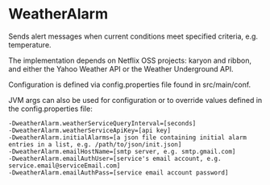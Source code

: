 WeatherAlarm
============

Sends alert messages when current conditions meet specified criteria, e.g. temperature.

The implementation depends on Netflix OSS projects: karyon and ribbon, and either the Yahoo Weather API or
the Weather Underground API.

Configuration is defined via config.properties file found in src/main/conf.

JVM args can also be used for configuration or to override values defined in the config.properties file:

```
-DweatherAlarm.weatherServiceQueryInterval=[seconds]
-DweatherAlarm.weatherServiceApiKey=[api key]
-DweatherAlarm.initialAlarms=[a json file containing initial alarm entries in a list, e.g. /path/to/json/init.json]
-DweatherAlarm.emailHostName=[smtp server, e.g. smtp.gmail.com]
-DweatherAlarm.emailAuthUser=[service's email account, e.g. service.email@serviceEmail.com]
-DweatherAlarm.emailAuthPass=[service email account password]
```
